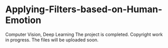 # Applying-Filters-based-on-Human-Emotion
Computer Vision, Deep Learning
The project is completed. Copyright work in progress. The files will be uploaded soon. 

